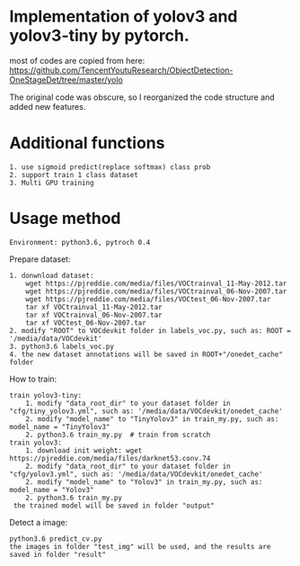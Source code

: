 # Implementation of yolov3 and yolov3-tiny by pytorch.

most of codes are copied from here: https://github.com/TencentYoutuResearch/ObjectDetection-OneStageDet/tree/master/yolo

The original code was obscure, so I reorganized the code structure and added new features.

# Additional functions
    1. use sigmoid predict(replace softmax) class prob
    2. support train 1 class dataset
    3. Multi GPU training

# Usage method
    Environment: python3.6, pytroch 0.4

Prepare dataset:

    1. donwnload dataset:
        wget https://pjreddie.com/media/files/VOCtrainval_11-May-2012.tar
        wget https://pjreddie.com/media/files/VOCtrainval_06-Nov-2007.tar
        wget https://pjreddie.com/media/files/VOCtest_06-Nov-2007.tar
        tar xf VOCtrainval_11-May-2012.tar
        tar xf VOCtrainval_06-Nov-2007.tar
        tar xf VOCtest_06-Nov-2007.tar
    2. modify "ROOT" to VOCdevkit folder in labels_voc.py, such as: ROOT = '/media/data/VOCdevkit' 
    3. python3.6 labels_voc.py
    4. the new dataset annotations will be saved in ROOT+"/onedet_cache" folder
    
How to train:

    train yolov3-tiny:
        1. modify "data_root_dir" to your dataset folder in "cfg/tiny_yolov3.yml", such as: '/media/data/VOCdevkit/onedet_cache' 
        2. modify "model_name" to "TinyYolov3" in train_my.py, such as: model_name = "TinyYolov3"
        2. python3.6 train_my.py  # train from scratch
    train yolov3:
        1. download init weight: wget https://pjreddie.com/media/files/darknet53.conv.74
        2. modify "data_root_dir" to your dataset folder in "cfg/yolov3.yml", such as: '/media/data/VOCdevkit/onedet_cache' 
        2. modify "model_name" to "Yolov3" in train_my.py, such as: model_name = "Yolov3"
        2. python3.6 train_my.py
     the trained model will be saved in folder "output"
        
Detect a image:

    python3.6 predict_cv.py
    the images in folder "test_img" will be used, and the results are saved in folder "result"
